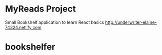 # MyReads Project
Small Bookshelf application to learn React basics
http://underwriter-elaine-74324.netlify.com
# bookshelfer
